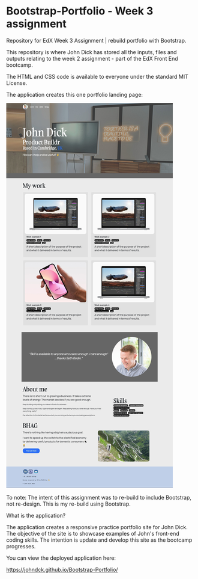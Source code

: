 # Bootstrap-Portfolio - Week 3 assignment

Repository for EdX Week 3 Assignment | rebuild portfolio with Bootstrap.

This repository is where John Dick has stored all the inputs, files and outputs relating to the week 2 assignment - part of the EdX Front End bootcamp.

The HTML and CSS code is available to everyone under the standard MIT License.

The application creates this one portfolio landing page:

![Portfolio Landing Page](application-screenshot.jpg)

To note: The intent of this assignment was to re-build to include Bootstrap, not re-design. This is my re-build using Bootstrap.

What is the application?

The application creates a responsive practice portfolio site for John Dick. The objective of the site is to showcase examples of John's front-end coding skills. The intention is update and develop this site as the bootcamp progresses.

You can view the deployed application here:

https://johndck.github.io/Bootstrap-Portfolio/
